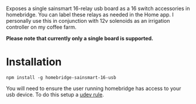 Exposes a single sainsmart 16-relay usb board as a 16 switch accessories in
homebridge. You can label these relays as needed in the Home app. I personally
use this in conjunction with 12v solenoids as an irrigation controller on my
coffee farm.

**Please note that currently only a single board is supported.**

# Installation

`npm install -g homebridge-sainsmart-16-usb`

You will need to ensure the user running homebridge has access to your usb
device. To do this setup a [udev rule](https://github.com/node-hid/node-hid#udev-device-permissions).
